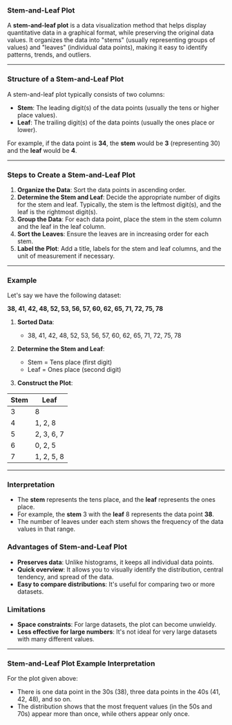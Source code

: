 ### **Stem-and-Leaf Plot**

A **stem-and-leaf plot** is a data visualization method that helps display quantitative data in a graphical format, while preserving the original data values. It organizes the data into "stems" (usually representing groups of values) and "leaves" (individual data points), making it easy to identify patterns, trends, and outliers.

---

### **Structure of a Stem-and-Leaf Plot**

A stem-and-leaf plot typically consists of two columns:

- **Stem**: The leading digit(s) of the data points (usually the tens or higher place values).
- **Leaf**: The trailing digit(s) of the data points (usually the ones place or lower).

For example, if the data point is **34**, the **stem** would be **3** (representing 30) and the **leaf** would be **4**.

---

### **Steps to Create a Stem-and-Leaf Plot**

1. **Organize the Data**: Sort the data points in ascending order.
2. **Determine the Stem and Leaf**: Decide the appropriate number of digits for the stem and leaf. Typically, the stem is the leftmost digit(s), and the leaf is the rightmost digit(s).
3. **Group the Data**: For each data point, place the stem in the stem column and the leaf in the leaf column.
4. **Sort the Leaves**: Ensure the leaves are in increasing order for each stem.
5. **Label the Plot**: Add a title, labels for the stem and leaf columns, and the unit of measurement if necessary.

---

### **Example**

Let's say we have the following dataset:

**38, 41, 42, 48, 52, 53, 56, 57, 60, 62, 65, 71, 72, 75, 78**

1. **Sorted Data**: 
   - 38, 41, 42, 48, 52, 53, 56, 57, 60, 62, 65, 71, 72, 75, 78

2. **Determine the Stem and Leaf**:
   - Stem = Tens place (first digit)
   - Leaf = Ones place (second digit)

3. **Construct the Plot**:

| **Stem** | **Leaf** |
|----------|----------|
| 3        | 8        |
| 4        | 1, 2, 8   |
| 5        | 2, 3, 6, 7 |
| 6        | 0, 2, 5   |
| 7        | 1, 2, 5, 8 |

---

### **Interpretation**

- The **stem** represents the tens place, and the **leaf** represents the ones place.
- For example, the **stem** 3 with the **leaf** 8 represents the data point **38**.
- The number of leaves under each stem shows the frequency of the data values in that range.

### **Advantages of Stem-and-Leaf Plot**
- **Preserves data**: Unlike histograms, it keeps all individual data points.
- **Quick overview**: It allows you to visually identify the distribution, central tendency, and spread of the data.
- **Easy to compare distributions**: It's useful for comparing two or more datasets.

### **Limitations**
- **Space constraints**: For large datasets, the plot can become unwieldy.
- **Less effective for large numbers**: It's not ideal for very large datasets with many different values.

---

### **Stem-and-Leaf Plot Example Interpretation**

For the plot given above:

- There is one data point in the 30s (38), three data points in the 40s (41, 42, 48), and so on.
- The distribution shows that the most frequent values (in the 50s and 70s) appear more than once, while others appear only once.
